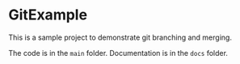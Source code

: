 # GitExample

This is a sample project to demonstrate git branching and merging.

The code is in the `main` folder. Documentation is in the `docs` folder.
